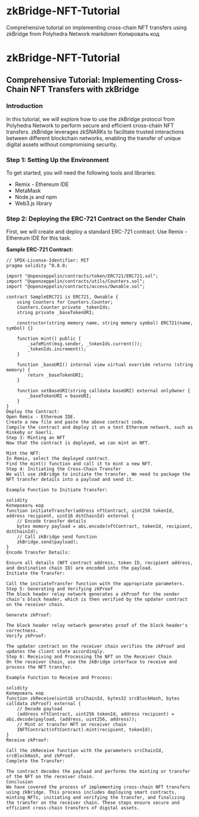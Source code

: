 # zkBridge-NFT-Tutorial
Comprehensive tutorial on implementing cross-chain NFT transfers using zkBridge from Polyhedra Network
markdown
Копировать код
# zkBridge-NFT-Tutorial

## Comprehensive Tutorial: Implementing Cross-Chain NFT Transfers with zkBridge

### Introduction

In this tutorial, we will explore how to use the zkBridge protocol from Polyhedra Network to perform secure and efficient cross-chain NFT transfers. zkBridge leverages zkSNARKs to facilitate trusted interactions between different blockchain networks, enabling the transfer of unique digital assets without compromising security.

### Step 1: Setting Up the Environment

To get started, you will need the following tools and libraries:
- Remix - Ethereum IDE
- MetaMask
- Node.js and npm
- Web3.js library

### Step 2: Deploying the ERC-721 Contract on the Sender Chain

First, we will create and deploy a standard ERC-721 contract. Use Remix - Ethereum IDE for this task.

**Sample ERC-721 Contract:**
```solidity
// SPDX-License-Identifier: MIT
pragma solidity ^0.8.0;

import "@openzeppelin/contracts/token/ERC721/ERC721.sol";
import "@openzeppelin/contracts/utils/Counters.sol";
import "@openzeppelin/contracts/access/Ownable.sol";

contract SampleERC721 is ERC721, Ownable {
    using Counters for Counters.Counter;
    Counters.Counter private _tokenIds;
    string private _baseTokenURI;

    constructor(string memory name, string memory symbol) ERC721(name, symbol) {}

    function mint() public {
        _safeMint(msg.sender, _tokenIds.current());
        _tokenIds.increment();
    }

    function _baseURI() internal view virtual override returns (string memory) {
        return _baseTokenURI;
    }

    function setBaseURI(string calldata baseURI) external onlyOwner {
        _baseTokenURI = baseURI;
    }
}
Deploy the Contract:
Open Remix - Ethereum IDE.
Create a new file and paste the above contract code.
Compile the contract and deploy it on a test Ethereum network, such as Rinkeby or Goerli.
Step 3: Minting an NFT
Now that the contract is deployed, we can mint an NFT.

Mint the NFT:
In Remix, select the deployed contract.
Find the mint() function and call it to mint a new NFT.
Step 4: Initiating the Cross-Chain Transfer
We will use zkBridge to initiate the transfer. We need to package the NFT transfer details into a payload and send it.

Example Function to Initiate Transfer:

solidity
Копировать код
function initiateTransfer(address nftContract, uint256 tokenId, address recipient, uint16 dstChainId) external {
    // Encode transfer details
    bytes memory payload = abi.encode(nftContract, tokenId, recipient, dstChainId);
    // Call zkBridge send function
    zkBridge.send(payload);
}
Encode Transfer Details:

Ensure all details (NFT contract address, token ID, recipient address, and destination chain ID) are encoded into the payload.
Initiate the Transfer:

Call the initiateTransfer function with the appropriate parameters.
Step 5: Generating and Verifying zkProof
The block header relay network generates a zkProof for the sender chain’s block header, which is then verified by the updater contract on the receiver chain.

Generate zkProof:

The block header relay network generates proof of the block header's correctness.
Verify zkProof:

The updater contract on the receiver chain verifies the zkProof and updates the client state accordingly.
Step 6: Receiving and Processing the NFT on the Receiver Chain
On the receiver chain, use the zkBridge interface to receive and process the NFT transfer.

Example Function to Receive and Process:

solidity
Копировать код
function zkReceive(uint16 srcChainId, bytes32 srcBlockHash, bytes calldata zkProof) external {
    // Decode payload
    (address nftContract, uint256 tokenId, address recipient) = abi.decode(payload, (address, uint256, address));
    // Mint or transfer NFT on receiver chain
    INFTContract(nftContract).mint(recipient, tokenId);
}
Receive zkProof:

Call the zkReceive function with the parameters srcChainId, srcBlockHash, and zkProof.
Complete the Transfer:

The contract decodes the payload and performs the minting or transfer of the NFT on the receiver chain.
Conclusion
We have covered the process of implementing cross-chain NFT transfers using zkBridge. This process includes deploying smart contracts, minting NFTs, initiating and verifying the transfer, and finalizing the transfer on the receiver chain. These steps ensure secure and efficient cross-chain transfers of digital assets.
